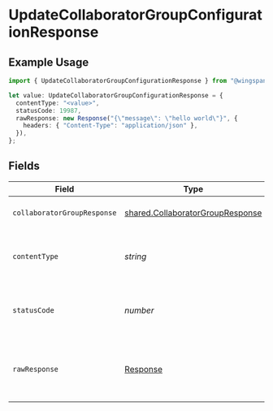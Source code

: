 # UpdateCollaboratorGroupConfigurationResponse

## Example Usage

```typescript
import { UpdateCollaboratorGroupConfigurationResponse } from "@wingspan/payments/sdk/models/operations";

let value: UpdateCollaboratorGroupConfigurationResponse = {
  contentType: "<value>",
  statusCode: 19987,
  rawResponse: new Response("{\"message\": \"hello world\"}", {
    headers: { "Content-Type": "application/json" },
  }),
};
```

## Fields

| Field                                                                                       | Type                                                                                        | Required                                                                                    | Description                                                                                 |
| ------------------------------------------------------------------------------------------- | ------------------------------------------------------------------------------------------- | ------------------------------------------------------------------------------------------- | ------------------------------------------------------------------------------------------- |
| `collaboratorGroupResponse`                                                                 | [shared.CollaboratorGroupResponse](../../../sdk/models/shared/collaboratorgroupresponse.md) | :heavy_minus_sign:                                                                          | Collaborator Configuration Per Group                                                        |
| `contentType`                                                                               | *string*                                                                                    | :heavy_check_mark:                                                                          | HTTP response content type for this operation                                               |
| `statusCode`                                                                                | *number*                                                                                    | :heavy_check_mark:                                                                          | HTTP response status code for this operation                                                |
| `rawResponse`                                                                               | [Response](https://developer.mozilla.org/en-US/docs/Web/API/Response)                       | :heavy_check_mark:                                                                          | Raw HTTP response; suitable for custom response parsing                                     |